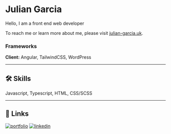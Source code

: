 
# Julian Garcia

Hello, I am a front end web developer
 
To reach me or learn more about me, please visit [julian-garcia.uk](https://julian-garcia.uk).

### Frameworks

**Client:** Angular, TailwindCSS, WordPress

---
## 🛠 Skills
Javascript, Typescript, HTML, CSS/SCSS

---
## 🔗 Links
[![portfolio](https://img.shields.io/badge/my_portfolio-000?style=for-the-badge&logo=ko-fi&logoColor=white)](https://julian-garcia.uk/)
[![linkedin](https://img.shields.io/badge/linkedin-0A66C2?style=for-the-badge&logo=linkedin&logoColor=white)](https://www.linkedin.com/in/juliangarcialeoni/)

